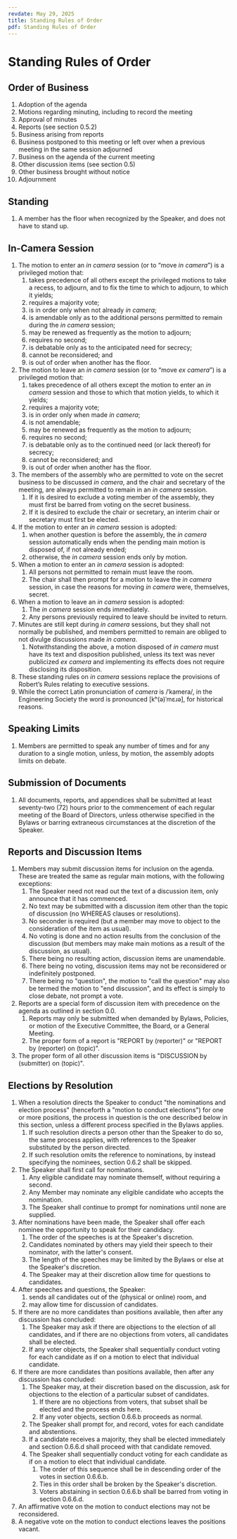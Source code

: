 ```yaml
---
revdate: May 29, 2025
title: Standing Rules of Order
pdf: Standing Rules of Order
---
```


# Standing Rules of Order

## Order of Business

1. Adoption of the agenda
1. Motions regarding minuting, including to record the meeting
1. Approval of minutes
1. Reports (see section 0.5.2)
1. Business arising from reports
1. Business postponed to this meeting or left over when a previous meeting in the same session adjourned
1. Business on the agenda of the current meeting
1. Other discussion items (see section 0.5)
1. Other business brought without notice
1. Adjournment

## Standing

1. A member has the floor when recognized by the Speaker, and does not have to stand up.

## In-Camera Session

1. The motion to enter an *in camera* session (or to “move *in camera*”) is a privileged motion that:
   1. takes precedence of all others except the privileged motions to take a recess, to adjourn, and to fix the time to which to adjourn, to which it yields;
   1. requires a majority vote;
   1. is in order only when not already *in camera*;
   1. is amendable only as to the additional persons permitted to remain during the *in camera* session;
   1. may be renewed as frequently as the motion to adjourn;
   1. requires no second;
   1. is debatable only as to the anticipated need for secrecy;
   1. cannot be reconsidered; and
   1. is out of order when another has the floor.
1. The motion to leave an *in camera* session (or to “move *ex camera*”) is a privileged motion that:
   1. takes precedence of all others except the motion to enter an *in camera* session and those to which that motion yields, to which it yields;
   1. requires a majority vote;
   1. is in order only when made *in camera*;
   1. is not amendable;
   1. may be renewed as frequently as the motion to adjourn;
   1. requires no second;
   1. is debatable only as to the continued need (or lack thereof) for secrecy;
   1. cannot be reconsidered; and
   1. is out of order when another has the floor.
1. The members of the assembly who are permitted to vote on the secret business to be discussed *in camera*, and the chair and secretary of the meeting, are always permitted to remain in an *in camera* session.
   1. If it is desired to exclude a voting member of the assembly, they must first be barred from voting on the secret business.
   1. If it is desired to exclude the chair or secretary, an interim chair or secretary must first be elected.
1. If the motion to enter an *in camera* session is adopted:
   1. when another question is before the assembly, the *in camera* session automatically ends when the pending main motion is disposed of, if not already ended;
   1. otherwise, the *in camera* session ends only by motion.
1. When a motion to enter an *in camera* session is adopted:
   1. All persons not permitted to remain must leave the room.
   1. The chair shall then prompt for a motion to leave the *in camera* session, in case the reasons for moving *in camera* were, themselves, secret.
1. When a motion to leave an *in camera* session is adopted:
   1. The *in camera* session ends immediately.
   1. Any persons previously required to leave should be invited to return.
1. Minutes are still kept during *in camera* sessions, but they shall not normally be published, and members permitted to remain are obliged to not divulge discussions made *in camera*.
   1. Notwithstanding the above, a motion disposed of *in camera* must have its text and disposition published, unless its text was never publicized *ex camera* and implementing its effects does not require disclosing its disposition.
1. These standing rules on *in camera* sessions replace the provisions of Robert’s Rules relating to executive sessions.
1. While the correct Latin pronunciation of *camera* is /ˈkamera/, in the Engineering Society the word is pronounced [kʰ(ə)ˈmɛɹə], for historical reasons.

## Speaking Limits

1. Members are permitted to speak any number of times and for any duration to a single motion, unless, by motion, the assembly adopts limits on debate.

## Submission of Documents

1. All documents, reports, and appendices shall be submitted at least seventy-two (72) hours prior to the commencement of each regular meeting of the Board of Directors, unless otherwise specified in the Bylaws or barring extraneous circumstances at the discretion of the Speaker.

## Reports and Discussion Items

1. Members may submit discussion items for inclusion on the agenda. These are treated the same as regular main motions, with the following exceptions:
   1. The Speaker need not read out the text of a discussion item, only announce that it has commenced.
   1. No text may be submitted with a discussion item other than the topic of discussion (no WHEREAS clauses or resolutions).
   1. No seconder is required (but a member may move to object to the consideration of the item as usual).
   1. No voting is done and no action results from the conclusion of the discussion (but members may make main motions as a result of the discussion, as usual).
   1. There being no resulting action, discussion items are unamendable.
   1. There being no voting, discussion items may not be reconsidered or indefinitely postponed.
   1. There being no "question", the motion to "call the question" may also be termed the motion to "end discussion", and its effect is simply to close debate, not prompt a vote.
1. Reports are a special form of discussion item with precedence on the agenda as outlined in section 0.0.
   1. Reports may only be submitted when demanded by Bylaws, Policies, or motion of the Executive Committee, the Board, or a General Meeting.
   1. The proper form of a report is "REPORT by (reporter)" or "REPORT by (reporter) on (topic)".
1. The proper form of all other discussion items is "DISCUSSION by (submitter) on (topic)".

## Elections by Resolution

1. When a resolution directs the Speaker to conduct "the nominations and election process" (henceforth a "motion to conduct elections") for one or more positions, the process in question is the one described below in this section, unless a different process specified in the Bylaws applies.
   1. If such resolution directs a person other than the Speaker to do so, the same process applies, with references to the Speaker substituted by the person directed.
   1. If such resolution omits the reference to nominations, by instead specifying the nominees, section 0.6.2 shall be skipped.
1. The Speaker shall first call for nominations.
   1. Any eligible candidate may nominate themself, without requiring a second.
   1. Any Member may nominate any eligible candidate who accepts the nomination.
   1. The Speaker shall continue to prompt for nominations until none are supplied.
1. After nominations have been made, the Speaker shall offer each nominee the opportunity to speak for their candidacy.
   1. The order of the speeches is at the Speaker's discretion.
   1. Candidates nominated by others may yield their speech to their nominator, with the latter's consent.
   1. The length of the speeches may be limited by the Bylaws or else at the Speaker's discretion.
   1. The Speaker may at their discretion allow time for questions to candidates.
1. After speeches and questions, the Speaker:
   1. sends all candidates out of the (physical or online) room, and
   1. may allow time for discussion of candidates.
1. If there are no more candidates than positions available, then after any discussion has concluded:
   1. The Speaker may ask if there are objections to the election of all candidates, and if there are no objections from voters, all candidates shall be elected.
   1. If any voter objects, the Speaker shall sequentially conduct voting for each candidate as if on a motion to elect that individual candidate.
1. If there are more candidates than positions available, then after any discussion has concluded:
   1. The Speaker may, at their discretion based on the discussion, ask for objections to the election of a particular subset of candidates.
      1. If there are no objections from voters, that subset shall be elected and the process ends here.
      1. If any voter objects, section 0.6.6.b proceeds as normal.
   1. The Speaker shall prompt for, and record, votes for each candidate and abstentions.
   1. If a candidate receives a majority, they shall be elected immediately and section 0.6.6.d shall proceed with that candidate removed.
   1. The Speaker shall sequentially conduct voting for each candidate as if on a motion to elect that individual candidate.
      1. The order of this sequence shall be in descending order of the votes in section 0.6.6.b.
      1. Ties in this order shall be broken by the Speaker's discretion.
      1. Voters abstaining in section 0.6.6.b shall be barred from voting in section 0.6.6.d.
1. An affirmative vote on the motion to conduct elections may not be reconsidered.
1. A negative vote on the motion to conduct elections leaves the positions vacant.
